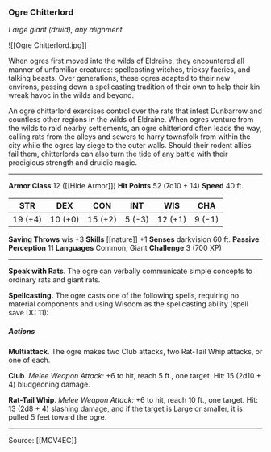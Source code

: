 ### Ogre Chitterlord
_Large giant (druid), any alignment_

![[Ogre Chitterlord.jpg]]

When ogres first moved into the wilds of Eldraine, they encountered all manner of unfamiliar creatures: spellcasting witches, tricksy faeries, and talking beasts. Over generations, these ogres adapted to their new environs, passing down a spellcasting tradition of their own to help their kin wreak havoc in the wilds and beyond.

An ogre chitterlord exercises control over the rats that infest Dunbarrow and countless other regions in the wilds of Eldraine. When ogres venture from the wilds to raid nearby settlements, an ogre chitterlord often leads the way, calling rats from the alleys and sewers to harry townsfolk from within the city while the ogres lay siege to the outer walls. Should their rodent allies fail them, chitterlords can also turn the tide of any battle with their prodigious strength and druidic magic.




---

**Armor Class** 12 ([[Hide Armor]])
**Hit Points** 52 (7d10 + 14)
**Speed** 40 ft.

| STR     | DEX     | CON     | INT     | WIS     | CHA     |
|---------|---------|---------|---------|---------|---------|
| 19 (+4) | 10 (+0) | 15 (+2) | 5 (-3) | 12 (+1) | 9 (-1) |

**Saving Throws** wis +3
**Skills** [[nature]] +1
**Senses** darkvision 60 ft.
**Passive Perception** 11
**Languages** Common, Giant
**Challenge** 3 (700 XP)

---

**Speak with Rats**. The ogre can verbally communicate simple concepts to ordinary rats and giant rats.

**Spellcasting.** The ogre casts one of the following spells, requiring no material components and using Wisdom as the spellcasting ability (spell save DC 11):

##### Actions
**Multiattack**. The ogre makes two Club attacks, two Rat-Tail Whip attacks, or one of each.

**Club**. _Melee Weapon Attack:_ +6 to hit, reach 5 ft., one target. Hit: 15 (2d10 + 4) bludgeoning damage.

**Rat-Tail Whip**. _Melee Weapon Attack:_ +6 to hit, reach 10 ft., one target. Hit: 13 (2d8 + 4) slashing damage, and if the target is Large or smaller, it is pulled 5 feet toward the ogre.


---

Source: [[MCV4EC]]